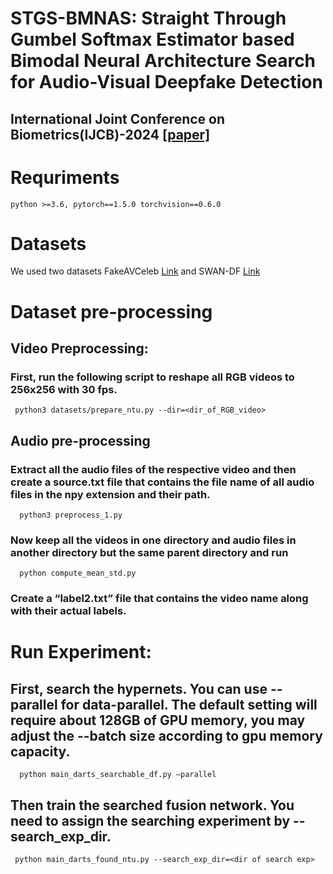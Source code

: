 # STGS-BMNAS: Straight Through Gumbel Softmax Estimator based Bimodal Neural Architecture Search for Audio-Visual Deepfake Detection
## International Joint Conference on Biometrics(IJCB)-2024 [[paper]](https://arxiv.org/pdf/2406.13384)
# Requriments
    python >=3.6, pytorch==1.5.0 torchvision==0.6.0
# Datasets
 We used two datasets FakeAVCeleb [Link](https://docs.google.com/forms/d/e/1FAIpQLSfPDd3oV0auqmmWEgCSaTEQ6CGpFeB-ozQJ35x-B_0Xjd93bw/viewform) and SWAN-DF [Link](https://zenodo.org/records/8365616)
# Dataset pre-processing
## Video Preprocessing:
  ### First, run the following script to reshape all RGB videos to 256x256 with 30 fps.
     python3 datasets/prepare_ntu.py --dir=<dir_of_RGB_video>
## Audio pre-processing
  ### Extract all the audio files of the respective video and then create a source.txt file that contains the file name of all audio files in the npy extension and their path.
      python3 preprocess_1.py
  ### Now keep all the videos in one directory and audio files in another directory but the same parent directory and run
      python compute_mean_std.py
  ### Create a “label2.txt” file that contains the video name along with their actual labels.
# Run Experiment:
 ## First, search the hypernets. You can use --parallel for data-parallel. The default setting will require about 128GB of GPU memory, you may adjust the --batch size according to gpu memory capacity.
      python main_darts_searchable_df.py –parallel
 ## Then train the searched fusion network. You need to assign the searching experiment by --search_exp_dir.
     python main_darts_found_ntu.py --search_exp_dir=<dir of search exp>
